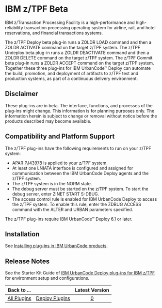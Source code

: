 
IBM z/TPF Beta
==============

IBM z/Transaction Processing Facility is a high-performance and high-reliability transaction processing operating system
 for airline, rail, and hotel reservations, and financial transactions systems.

The z/TPF Deploy beta plug-in runs a ZOLDR LOAD command and then a ZOLDR ACTIVATE command on the target z/TPF system. The z/TPF Undeploy beta plug-in runs a ZOLDR DEACTIVATE command and then a ZOLDR DELETE command on the target z/TPF system. The z/TPF Commit beta plug-in runs a ZOLDR ACCEPT command on the target z/TPF system. Together these three plug-ins for IBM UrbanCode™ Deploy can automate the build, promotion, and deployment of artifacts to z/TPF test and production systems, as part of a continuous delivery environment.

Disclaimer
----------

These plug-ins are in beta. The interface, functions, and processes of the plug-ins might change. This information is for planning purposes only. The information herein is subject to change or removal without notice before the products described may become available.

Compatibility and Platform Support
----------------------------------

The z/TPF plug-ins have the following requirements to run on your z/TPF system:

* APAR [PJ43978](http://www-01.ibm.com/support/docview.wss?uid=swg1PJ43978) is applied to your z/TPF system.
* At least one LNIATA interface is configured and assigned for communication between the IBM UrbanCode Deploy agents and the z/TPF system.
* The z/TPF system is in the NORM state.
* The debug server must be started on the z/TPF system. To start the debug server, enter ZINET START S-DBUG.
* The access control rule is enabled for IBM UrbanCode Deploy to access the z/TPF system. To enable this rule, enter the ZDBUG ACCESS command with the ALTER and URBAN parameters specified.

The z/TPF plug-ins require IBM UrbanCode™ Deploy 6.1 or later.

Installation
------------

See [Installing plug-ins in IBM UrbanCode products](https://www.urbancode.com/resource/installing-plug-ins-in-urbancode-products/).

Release Notes
-------------

See the Starter Kit Guide of [IBM UrbanCode Deploy plug-ins for IBM z/TPF](http://www-01.ibm.com/support/docview.wss?uid=swg24042652) for environment setup and configurations.

|Back to ...||Latest Version|
| :---: | :---: | :---: |
|[All Plugins](../../index.md)|[Deploy Plugins](../README.md)|[0]()|
